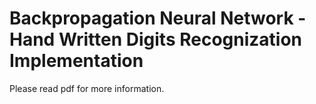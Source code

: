 # Backpropagation Neural Network - Hand Written Digits Recognization Implementation
Please read pdf for more information.
